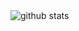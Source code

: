 <picture decoding="async" loading="lazy">
  <source media="(prefers-color-scheme: light)" srcset="https://pixel-profile.vercel.app/api/github-stats?username=1&screen_effect=false&background=linear-gradient(to%20bottom%20right%2C%20%2374dcc4%2C%20%234597e9)">
  <source media="(prefers-color-scheme: dark)" srcset="https://pixel-profile.vercel.app/api/github-stats?username=1&screen_effect=true&background=linear-gradient(to%20bottom%20right%2C%20%235580eb%2C%20%232aeeff)">
  <img alt="github stats" src="https://pixel-profile.vercel.app/api/github-stats?username=1&screen_effect=false&background=linear-gradient(to%20bottom%20right%2C%20%2374dcc4%2C%20%234597e9)">
</picture>
